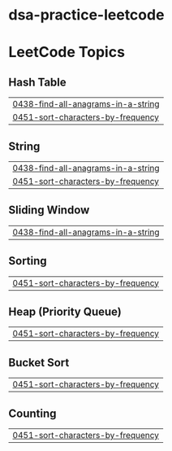 # dsa-practice-leetcode
<!---LeetCode Topics Start-->
# LeetCode Topics
## Hash Table
|  |
| ------- |
| [0438-find-all-anagrams-in-a-string](https://github.com/igauravgupta/dsa-practice-leetcode/tree/master/0438-find-all-anagrams-in-a-string) |
| [0451-sort-characters-by-frequency](https://github.com/igauravgupta/dsa-practice-leetcode/tree/master/0451-sort-characters-by-frequency) |
## String
|  |
| ------- |
| [0438-find-all-anagrams-in-a-string](https://github.com/igauravgupta/dsa-practice-leetcode/tree/master/0438-find-all-anagrams-in-a-string) |
| [0451-sort-characters-by-frequency](https://github.com/igauravgupta/dsa-practice-leetcode/tree/master/0451-sort-characters-by-frequency) |
## Sliding Window
|  |
| ------- |
| [0438-find-all-anagrams-in-a-string](https://github.com/igauravgupta/dsa-practice-leetcode/tree/master/0438-find-all-anagrams-in-a-string) |
## Sorting
|  |
| ------- |
| [0451-sort-characters-by-frequency](https://github.com/igauravgupta/dsa-practice-leetcode/tree/master/0451-sort-characters-by-frequency) |
## Heap (Priority Queue)
|  |
| ------- |
| [0451-sort-characters-by-frequency](https://github.com/igauravgupta/dsa-practice-leetcode/tree/master/0451-sort-characters-by-frequency) |
## Bucket Sort
|  |
| ------- |
| [0451-sort-characters-by-frequency](https://github.com/igauravgupta/dsa-practice-leetcode/tree/master/0451-sort-characters-by-frequency) |
## Counting
|  |
| ------- |
| [0451-sort-characters-by-frequency](https://github.com/igauravgupta/dsa-practice-leetcode/tree/master/0451-sort-characters-by-frequency) |
<!---LeetCode Topics End-->
